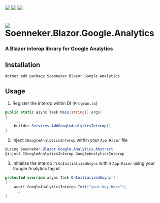 [![](https://img.shields.io/nuget/v/soenneker.blazor.google.analytics.svg?style=for-the-badge)](https://www.nuget.org/packages/soenneker.blazor.google.analytics/)
[![](https://img.shields.io/github/actions/workflow/status/soenneker/soenneker.blazor.google.analytics/publish-package.yml?style=for-the-badge)](https://github.com/soenneker/soenneker.blazor.google.analytics/actions/workflows/publish-package.yml)
[![](https://img.shields.io/nuget/dt/soenneker.blazor.google.analytics.svg?style=for-the-badge)](https://www.nuget.org/packages/soenneker.blazor.google.analytics/)

# ![](https://user-images.githubusercontent.com/4441470/224455560-91ed3ee7-f510-4041-a8d2-3fc093025112.png) Soenneker.Blazor.Google.Analytics
### A Blazor interop library for Google Analytics

## Installation

```
dotnet add package Soenneker.Blazor.Google.Analytics
```

## Usage

1. Register the interop within DI (`Program.cs`)

```csharp
public static async Task Main(string[] args)
{
    ...
    builder.Services.AddGoogleAnalyticsInterop();
}
```

2. Inject `IGoogleAnalyticsInterop` within your `App.Razor` file

```csharp
@using Soenneker.Blazor.Google.Analytics.Abstract
@inject IGoogleAnalyticsInterop GoogleAnalyticsInterop
```

3. Initialize the interop in `OnInitializedAsync` within `App.Razor` using your Google Analytics tag id

```csharp
protected override async Task OnInitializedAsync()
{
    await GoogleAnalyticsInterop.Init("your-key-here");
    ...
}
```
